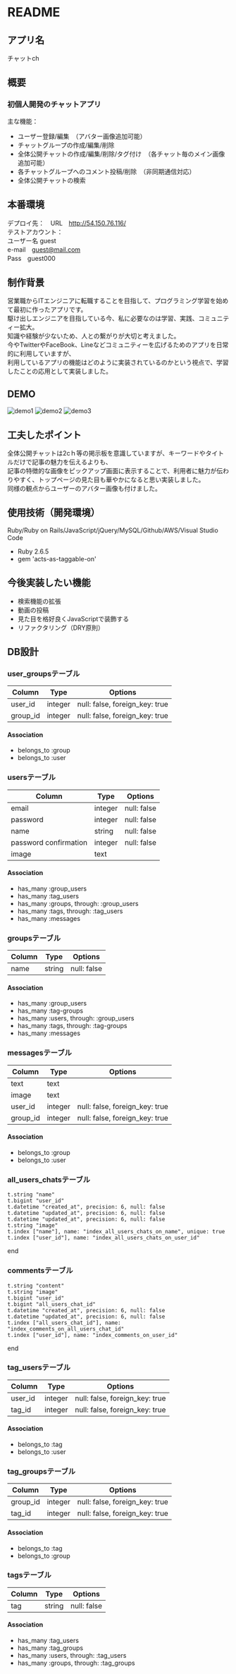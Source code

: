 # README

## アプリ名
チャットch

## 概要
### 初個人開発のチャットアプリ
主な機能： <br>
* ユーザー登録/編集　（アバター画像追加可能） <br>
* チャットグループの作成/編集/削除<br>
* 全体公開チャットの作成/編集/削除/タグ付け　（各チャット毎のメイン画像追加可能） <br>
* 各チャットグループへのコメント投稿/削除　（非同期通信対応） <br>
* 全体公開チャットの検索

## 本番環境
デプロイ先：　URL　http://54.150.76.116/<br>
テストアカウント： <br>
ユーザー名 guest<br>
e-mail　guest@mail.com<br>
Pass　guest000

## 制作背景
営業職からITエンジニアに転職することを目指して、プログラミング学習を始めて最初に作ったアプリです。<br>
駆け出しエンジニアを目指している今、私に必要なのは学習、実践、コミュニティー拡大。<br>
知識や経験が少ないため、人との繋がりが大切と考えました。<br>
今やTwitterやFaceBook、Lineなどコミュニティーを広げるためのアプリを日常的に利用していますが、<br>
利用しているアプリの機能はどのように実装されているのかという視点で、学習したことの応用として実装しました。

## DEMO
![demo1](app/assets/images/promo1.png)
![demo2](app/assets/images/promo2.png)
![demo3](app/assets/images/promo3.png)

## 工夫したポイント
全体公開チャットは2cｈ等の掲示板を意識していますが、キーワードやタイトルだけで記事の魅力を伝えるよりも、<br>
記事の特徴的な画像をピックアップ画面に表示することで、利用者に魅力が伝わりやすく、トップページの見た目も華やかになると思い実装しました。<br>
同様の観点からユーザーのアバター画像も付けました。

## 使用技術（開発環境）
Ruby/Ruby on Rails/JavaScript/jQuery/MySQL/Github/AWS/Visual Studio Code <br>
* Ruby 2.6.5 <br>
* gem 'acts-as-taggable-on'

## 今後実装したい機能
* 検索機能の拡張<br>
* 動画の投稿<br>
* 見た目を格好良くJavaScriptで装飾する<br>
* リファクタリング（DRY原則）

## DB設計

### user_groupsテーブル

|Column|Type|Options|
|------|----|-------|
|user_id|integer|null: false, foreign_key: true|
|group_id|integer|null: false, foreign_key: true|

#### Association
- belongs_to :group
- belongs_to :user

### usersテーブル

|Column|Type|Options|
|------|----|-------|
|email|integer|null: false|
|password|integer|null: false|
|name|string|null: false|
|password confirmation|integer|null: false|
|image|text|

#### Association
- has_many :group_users
- has_many :tag_users
- has_many :groups, through: :group_users
- has_many :tags, through: :tag_users
- has_many :messages

### groupsテーブル

|Column|Type|Options|
|------|----|-------|
|name|string|null: false|

#### Association
- has_many :group_users
- has_many :tag-groups
- has_many :users, through: :group_users
- has_many :tags, through: :tag-groups
- has_many :messages

### messagesテーブル

|Column|Type|Options|
|------|----|-------|
|text|text||
|image|text||
|user_id|integer|null: false, foreign_key: true|
|group_id|integer|null: false, foreign_key: true|

#### Association
- belongs_to :group
- belongs_to :user

### all_users_chatsテーブル


    t.string "name"
    t.bigint "user_id"
    t.datetime "created_at", precision: 6, null: false
    t.datetime "updated_at", precision: 6, null: false
    t.datetime "updated_at", precision: 6, null: false
    t.string "image"
    t.index ["name"], name: "index_all_users_chats_on_name", unique: true
    t.index ["user_id"], name: "index_all_users_chats_on_user_id"
  end
  
### commentsテーブル
    t.string "content"
    t.string "image"
    t.bigint "user_id"
    t.bigint "all_users_chat_id"
    t.datetime "created_at", precision: 6, null: false
    t.datetime "updated_at", precision: 6, null: false
    t.index ["all_users_chat_id"], name: "index_comments_on_all_users_chat_id"
    t.index ["user_id"], name: "index_comments_on_user_id"
  end

### tag_usersテーブル

|Column|Type|Options|
|------|----|-------|
|user_id|integer|null: false, foreign_key: true|
|tag_id|integer|null: false, foreign_key: true|

#### Association
- belongs_to :tag
- belongs_to :user

### tag_groupsテーブル
|Column|Type|Options|
|------|----|-------|
|group_id|integer|null: false, foreign_key: true|
|tag_id|integer|null: false, foreign_key: true|

#### Association
- belongs_to :tag
- belongs_to :group

### tagsテーブル
|Column|Type|Options|
|------|----|-------|
|tag|string|null: false|

#### Association
- has_many :tag_users
- has_many :tag_groups
- has_many :users, through: :tag_users
- has_many :groups, through: :tag_groups

